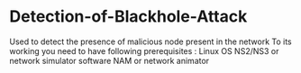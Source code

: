 # Detection-of-Blackhole-Attack
Used to detect the presence of malicious node present in the network
To its working you need to have following prerequisites :
Linux OS
NS2/NS3 or network simulator software
NAM or network animator
